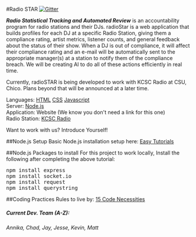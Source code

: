 #Radio STAR
[![Gitter](https://badges.gitter.im/Join%20Chat.svg)](https://gitter.im/ChicoState/radioSTAR?utm_source=badge&utm_medium=badge&utm_campaign=pr-badge)  

**_Radio Statistical Tracking and Automated Review_** is an accountability program for radio stations and their DJs.  radioStar is a web application that builds profiles for each DJ at a specific Radio Station, giving them a compliance rating, artist metrics, listener counts, and general feedback about the status of their show. When a DJ is out of compliance, it will affect their compliance rating and an e-mail will be automatically sent to the appropriate manager(s) at a station to notify them of the compliance breach. We will be creating AI to do all of these actions efficiently in real time.


Currently, radioSTAR is being developed to work with KCSC Radio at CSU, Chico. Plans beyond that will be announced at a later time.  

Languages: [HTML](https://en.wikipedia.org/wiki/HTML) [CSS](https://en.wikipedia.org/wiki/Cascading_Style_Sheets) [Javascript](https://en.wikipedia.org/wiki/JavaScript)  
Server: [Node.js](https://www.djangoproject.com/)  
Application: Website (We know you don't need a link for this one)  
Radio Station: [KCSC Radio](http://kcscradio.com/)  


Want to work with us? Introduce Yourself!  

##Node.js Setup
Basic Node.js installation setup here: [Easy Tutorials](https://github.com/EasyTutorials/Node.js-Install)  

##Node.js Packages to install
For this project to work locally, Install the following after completing the above tutorial:
<pre>
npm install express
npm install socket.io
npm install request
npm install querystring
</pre>


##Coding Practices
Rules to live by: [15 Code Necessities](http://code.tutsplus.com/tutorials/top-15-best-practices-for-writing-super-readable-code--net-8118)


##### Current Dev. Team (A-Z):
*Annika, Chad, Jay, Jesse, Kevin, Matt*
